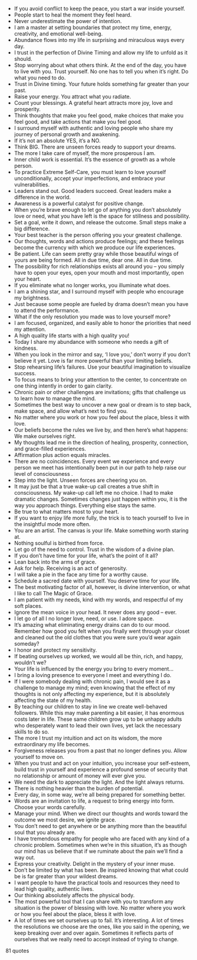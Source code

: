  - If you avoid conflict to keep the peace, you start a war inside yourself.
 - People start to heal the moment they feel heard.
 - Never underestimate the power of intention.
 - I am a master at setting boundaries that protect my time, energy, creativity, and emotional well-being.
 - Abundance flows into my life in surprising and miraculous ways every day.
 - I trust in the perfection of Divine Timing and allow my life to unfold as it should.
 - Stop worrying about what others think. At the end of the day, you have to live with you. Trust yourself. No one has to tell you when it’s right. Do what you need to do.
 - Trust in Divine timing. Your future holds something far greater than your past.
 - Raise your energy. You attract what you radiate.
 - Count your blessings. A grateful heart attracts more joy, love and prosperity.
 - Think thoughts that make you feel good, make choices that make you feel good, and take actions that make you feel good.
 - I surround myself with authentic and loving people who share my journey of personal growth and awakening.
 - If it’s not an absolute YES, it’s a NO.
 - Think BIG. There are unseen forces ready to support your dreams.
 - The more I take care of myself, the more prosperous I am.
 - Inner child work is essential. It’s the essence of growth as a whole person.
 - To practice Extreme Self-Care, you must learn to love yourself unconditionally, accept your imperfections, and embrace your vulnerabilities.
 - Leaders stand out. Good leaders succeed. Great leaders make a difference in the world.
 - Awareness is a powerful catalyst for positive change.
 - When you’re brave enough to let go of anything you don’t absolutely love or need, what you have left is the space for stillness and possibility.
 - Set a goal, write it down, and release the outcome. Small steps make a big difference.
 - Your best teacher is the person offering you your greatest challenge.
 - Our thoughts, words and actions produce feelings; and these feelings become the currency with which we produce our life experiences.
 - Be patient. Life can seem pretty gray while those beautiful wings of yours are being formed. All in due time, dear one. All in due time.
 - The possibility for rich relationships exists all around you – you simply have to open your eyes, open your mouth and most importantly, open your heart.
 - If you eliminate what no longer works, you illuminate what does.
 - I am a shining star, and I surround myself with people who encourage my brightness.
 - Just because some people are fueled by drama doesn’t mean you have to attend the performance.
 - What if the only resolution you made was to love yourself more?
 - I am focused, organized, and easily able to honor the priorities that need my attention.
 - A high quality life starts with a high quality you!
 - Today I share my abundance with someone who needs a gift of kindness.
 - When you look in the mirror and say, ‘I love you,’ don’t worry if you don’t believe it yet. Love is far more powerful than your limiting beliefs.
 - Stop rehearsing life’s failures. Use your beautiful imagination to visualize success.
 - To focus means to bring your attention to the center, to concentrate on one thing intently in order to gain clarity.
 - Chronic pain or other challenges are invitations; gifts that challenge us to learn how to manage the mind.
 - Sometimes the best way to uncover a new goal or dream is to step back, make space, and allow what’s next to find you.
 - No matter where you work or how you feel about the place, bless it with love.
 - Our beliefs become the rules we live by, and then here’s what happens: We make ourselves right.
 - My thoughts lead me in the direction of healing, prosperity, connection, and grace-filled experiences.
 - Affirmation plus action equals miracles.
 - There are no coincidences. Every event we experience and every person we meet has intentionally been put in our path to help raise our level of consciousness .
 - Step into the light. Unseen forces are cheering you on.
 - It may just be that a true wake-up call creates a true shift in consciousness. My wake-up call left me no choice. I had to make dramatic changes. Sometimes changes just happen within you, it is the way you approach things. Everything else stays the same.
 - Be true to what matters most to your heart.
 - If you want to enjoy life more fully, the trick is to teach yourself to live in the insightful mode more often.
 - You are an artist. The canvas is your life. Make something worth staring at.
 - Nothing soulful is birthed from force.
 - Let go of the need to control. Trust in the wisdom of a divine plan.
 - If you don’t have time for your life, what’s the point of it all?
 - Lean back into the arms of grace.
 - Ask for help. Receiving is an act of generosity.
 - I will take a pie in the face any time for a worthy cause.
 - Schedule a sacred date with yourself. You deserve time for your life.
 - The best motivating factor of all, however, is divine intervention, or what I like to call The Magic of Grace.
 - I am patient with my needs, kind with my words, and respectful of my soft places.
 - Ignore the mean voice in your head. It never does any good – ever.
 - I let go of all I no longer love, need, or use. I adore space.
 - It’s amazing what eliminating energy drains can do to our mood. Remember how good you felt when you finally went through your closet and cleaned out the old clothes that you were sure you’d wear again someday?
 - I honor and protect my sensitivity.
 - If beating ourselves up worked, we would all be thin, rich, and happy, wouldn’t we?
 - Your life is influenced by the energy you bring to every moment...
 - I bring a loving presence to everyone I meet and everything I do.
 - If I were somebody dealing with chronic pain, I would see it as a challenge to manage my mind; even knowing that the effect of my thoughts is not only affecting my experience, but it is absolutely affecting the state of my health.
 - By teaching our children to stay in line we create well-behaved followers. While this may make parenting a bit easier, it has enormous costs later in life. These same children grow up to be unhappy adults who desperately want to lead their own lives, yet lack the necessary skills to do so.
 - The more I trust my intuition and act on its wisdom, the more extraordinary my life becomes.
 - Forgiveness releases you from a past that no longer defines you. Allow yourself to move on.
 - When you trust and act on your intuition, you increase your self-esteem, build trust in yourself and experience a profound sense of security that no relationship or amount of money will ever give you.
 - We need the dark to appreciate the light. And the light always returns.
 - There is nothing heavier than the burden of potential.
 - Every day, in some way, we’re all being prepared for something better.
 - Words are an invitation to life, a request to bring energy into form. Choose your words carefully.
 - Manage your mind. When we direct our thoughts and words toward the outcome we most desire, we ignite grace.
 - You don’t need to get anywhere or be anything more than the beautiful soul that you already are.
 - I have tremendous empathy for people who are faced with any kind of a chronic problem. Sometimes when we’re in this situation, it’s as though our mind has us believe that if we ruminate about the pain we’ll find a way out.
 - Express your creativity. Delight in the mystery of your inner muse.
 - Don’t be limited by what has been. Be inspired knowing that what could be is far greater than your wildest dreams.
 - I want people to have the practical tools and resources they need to lead high quality, authentic lives.
 - Our thinking absolutely affects the physical body.
 - The most powerful tool that I can share with you to transform any situation is the power of blessing with love. No matter where you work or how you feel about the place, bless it with love.
 - A lot of times we set ourselves up to fail. It’s interesting. A lot of times the resolutions we choose are the ones, like you said in the opening, we keep breaking over and over again. Sometimes it reflects parts of ourselves that we really need to accept instead of trying to change.

81 quotes